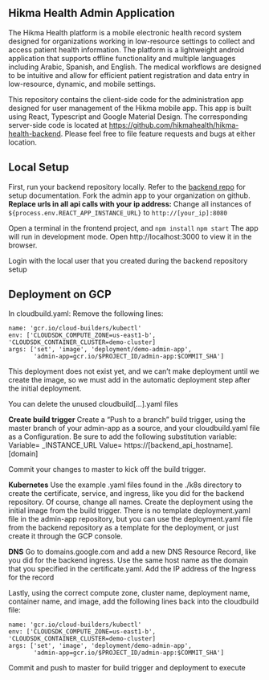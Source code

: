 ## Hikma Health Admin Application

The Hikma Health platform is a mobile electronic health record system designed for organizations working in low-resource settings to collect and access patient health information. The platform is a lightweight android application that supports offline functionality and multiple languages including Arabic, Spanish, and English. The medical workflows are designed to be intuitive and allow for efficient patient registration and data entry in low-resource, dynamic, and mobile settings.

This repository contains the client-side code for the administration app designed for user management of the Hikma mobile app. This app is built using React, Typescript and Google Material Design. The corresponding server-side code is located at https://github.com/hikmahealth/hikma-health-backend. Please feel free 
to file feature requests and bugs at either location.

Local Setup
-----------

First, run your backend repository locally. Refer to the [backend repo](https://github.com/hikmahealth/hikma-health-backend) for setup documentation.
Fork the admin app to your organization on github.
**Replace urls in all api calls with your ip address:**
Change all instances of `${process.env.REACT_APP_INSTANCE_URL}` to `http://[your_ip]:8080`

Open a terminal in the frontend project, and
`npm install`
`npm start`
The app will run in development mode. Open http://localhost:3000 to view it in the browser.

Login with the local user that you created during the backend repository setup

Deployment on GCP
-----------------
In cloudbuild.yaml:
Remove the following lines:

``` 
name: 'gcr.io/cloud-builders/kubectl'
env: ['CLOUDSDK_COMPUTE_ZONE=us-east1-b', 'CLOUDSDK_CONTAINER_CLUSTER=demo-cluster]
args: ['set', 'image', 'deployment/demo-admin-app',
       'admin-app=gcr.io/$PROJECT_ID/admin-app:$COMMIT_SHA']
```


This deployment does not exist yet, and we can’t make deployment until we create the image, so we must add in the automatic deployment step after the initial deployment.

You can delete the unused cloudbuild[...].yaml files

**Create build trigger**
Create a “Push to a branch” build trigger, using the master branch of your admin-app as a source, and your cloudbuild.yaml file as a Configuration.
Be sure to add the following substitution variable:
Variable= _INSTANCE_URL
Value= https://[backend_api_hostname].[domain]

Commit your changes to master to kick off the build trigger.

**Kubernetes**
Use the example .yaml files found in the ./k8s directory to create the certificate, service, and ingress, like you did for the backend repository. Of course, change all names. Create the deployment using the initial image from the build trigger. There is no template deployment.yaml file in the admin-app repository, but you can use the deployment.yaml file from the backend repository as a template for the deployment, or just create it through the GCP console.

**DNS**
Go to domains.google.com and add a new DNS Resource Record, like you did for the backend ingress. Use the same host name as the domain that you specified in the certificate.yaml. Add the IP address of the Ingress for the record

Lastly, using the correct compute zone, cluster name, deployment name, container name, and image, add the following lines back into the cloudbuild file:

``` 
name: 'gcr.io/cloud-builders/kubectl'
env: ['CLOUDSDK_COMPUTE_ZONE=us-east1-b', 'CLOUDSDK_CONTAINER_CLUSTER=demo-cluster]
args: ['set', 'image', 'deployment/demo-admin-app',
       'admin-app=gcr.io/$PROJECT_ID/admin-app:$COMMIT_SHA']
```

Commit and push to master for build trigger and deployment to execute

